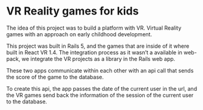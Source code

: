 # VR Reality games for kids

The idea of this project was to build a platform with VR. Virtual Reality games with an approach on early childhood development. 

This project was built in Rails 5, and the games that are inside of it where built in React VR 1.4. 
The integration process as it wasn’t a available in web-pack, we integrate the  VR projects as a library in the Rails web app. 

These two apps communicate within each other with an api call that sends the score of the game to the database. 

To create this api, the app passes the date of the current user in the url, and the VR games send back the information of the session of the current user to the database.  
